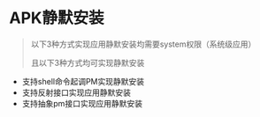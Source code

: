 # APK静默安装

> 以下3种方式实现应用静默安装均需要system权限（系统级应用）
>
> 且以下3种方式均可实现静默安装

- 支持shell命令起调PM实现静默安装
- 支持反射接口实现应用静默安装
- 支持抽象pm接口实现应用静默安装

